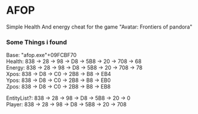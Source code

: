 # AFOP

Simple Health And energy cheat for the game "Avatar: Frontiers of pandora"

### Some Things i found
Base: "afop.exe"+09FCBF70  
Health: 838 → 28 → 98 → D8 → 5B8 → 20 → 708 → 68  
Energy: 838 → 28 → 98 → D8 → 5B8 → 20 → 708 → 78  
Xpos: 838 → D8 → C0 → 2B8 → B8 → EB4  
Ypos: 838 → D8 → C0 → 2B8 → B8 → EB0  
Zpos: 838 → D8 → C0 → 2B8 → B8 → EB8  

EntityList?: 838 → 28 → 98 → D8 → 5B8 → 20 → 0  
Player: 838 → 28 → 98 → D8 → 5B8 → 20 → 708
